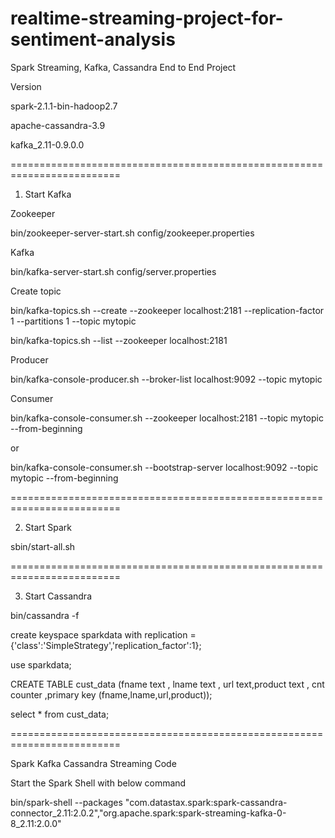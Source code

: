 # realtime-streaming-project-for-sentiment-analysis
 Spark Streaming, Kafka, Cassandra End to End Project 


Version

spark-2.1.1-bin-hadoop2.7

apache-cassandra-3.9

kafka_2.11-0.9.0.0



=========================================================================

1. Start Kafka 



Zookeeper

bin/zookeeper-server-start.sh config/zookeeper.properties



Kafka

bin/kafka-server-start.sh config/server.properties



Create topic

bin/kafka-topics.sh --create --zookeeper localhost:2181 --replication-factor 1 --partitions 1 --topic mytopic

bin/kafka-topics.sh --list --zookeeper localhost:2181



Producer 

bin/kafka-console-producer.sh --broker-list localhost:9092 --topic mytopic



Consumer

bin/kafka-console-consumer.sh --zookeeper localhost:2181 --topic mytopic --from-beginning

or

bin/kafka-console-consumer.sh --bootstrap-server localhost:9092  --topic mytopic --from-beginning

=========================================================================

2. Start Spark 

sbin/start-all.sh

=========================================================================

3. Start Cassandra



bin/cassandra -f 



create keyspace sparkdata with replication ={'class':'SimpleStrategy','replication_factor':1};



use sparkdata;



CREATE TABLE cust_data (fname text , lname text , url text,product text , cnt counter ,primary key (fname,lname,url,product));

select * from cust_data;



=========================================================================

Spark Kafka Cassandra Streaming Code

Start the Spark Shell with below command 

bin/spark-shell --packages "com.datastax.spark:spark-cassandra-connector_2.11:2.0.2","org.apache.spark:spark-streaming-kafka-0-8_2.11:2.0.0"

